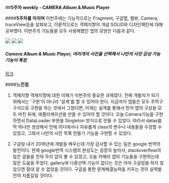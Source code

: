 ##**5주차 weekly - CAMERA Album & Music Player**

####**5주차를 마치며**
 이번주에는 기능적으로는 Fragment, 구글맵, 웹뷰, Camera, traceView등을 살펴보고, 이론적으로는 객체지향의 개념 SOLID와 디자인패턴에 대해 공부했다. 이번주의 기능들을 모두 사용해봤던 앱의 모양은 다음과 같다.

![](https://1.bp.blogspot.com/-NKuNOcvIRYY/WKArwc6_siI/AAAAAAAAACw/u2VthhwyVK4VudxDtCCdmZenTy0IOhYWwCLcB/s320/KakaoTalk_20170212_183122047.jpg)
![](https://4.bp.blogspot.com/-B9RvfzueZo8/WKAsQQMkvbI/AAAAAAAAAC4/eezQmN_wCnUvoewI4HM54mwsna0UEsDGwCLcB/s320/KakaoTalk_20170212_183442252.jpg)
![](https://4.bp.blogspot.com/-aahIVuodUGQ/WKArwbi7p1I/AAAAAAAAAC0/QWtFlbPYOv8Eib32_083skIbsBQR3c4gwCLcB/s320/KakaoTalk_20170212_183144792.jpg)
##### Camera Album & Music Player, 여러개의 사진을 선택해서 나만의 사진 감상 가능 기능이 특징
 [링크]()

####**느낀점**

1. 객체지향
 객체지향에 대한 이해가 이번주의 중요한 과제였다. 진짜 개발자가 되기 위해서는 '구현'이 아니라 '설계'를 할 수 있어야 한다. 지금까지 앱들은 모두 주먹구구식으로 구현을 하는 것에서 그쳤다면, 이제는 설계를 통해서 먼저 앱의 구상을 모두 마친 뒤에, 애플리케이션을 만들 수 있어야 할 것이다. 오늘 Camera기능을 구현하면서 DataLoader 부분을 Singleton 방식으로 만들 수 있었다. 따라서 datas를 딱 하나만 생성해서 언제 어디에서나 자유롭게 class의 변수나 내용들을 수정할 수 있었고, 그래서 나만의 사진 목록 만들기 기능을 구현할 수 있었다.

2. 구글링
 내가 2016년에 개발을 배우는데 가장 감사할 수 있는 일은 google 번역의 발전이다. 현재 google번역 시스템의 완성도는 굉장히 높아서, stackoverflow의 많은 글들을 전혀 무리 없이 볼 수 있었고, 오늘 카메라 앱의 기능들을 구현하는데 많은 도움을 주었다. gallery에 다중선택 기능이 없다는 것은 아마 구글링을 하지 않았으면 절대 알 수 없었을 것이다. 구글을 통한 문제해결능력을 키우는 것이 실력발전의 지름길일 것이다.

 